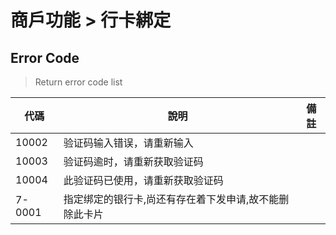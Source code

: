 # 商戶功能 > 行卡綁定

## Error Code
> Return error code list

| 代碼    |             說明                 |   備註  |
| ------ | -------------------------------- | ------ |
| 10002 |         验证码输入错误，请重新输入    |        |
| 10003 |         验证码逾时，请重新获取验证码    |        |
| 10004 |         此验证码已使用，请重新获取验证码    |        |
| 7-0001 |         指定绑定的银行卡,尚还有存在着下发申请,故不能删除此卡片    |        |
